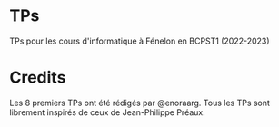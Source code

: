 # TPs

TPs pour les cours d'informatique à Fénelon en BCPST1 (2022-2023)

# Credits

Les 8 premiers TPs ont été rédigés par @enoraarg. Tous les TPs sont librement inspirés de ceux de Jean-Philippe Préaux.
